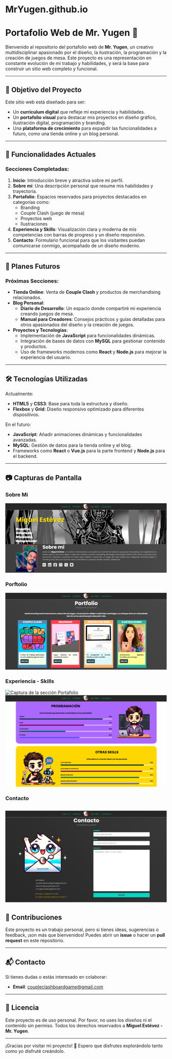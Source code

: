 # MrYugen.github.io
# Portafolio Web de Mr. Yugen 🌟

Bienvenido al repositorio del portafolio web de **Mr. Yugen**, un creativo multidisciplinar apasionado por el diseño, la ilustración, la programación y la creación de juegos de mesa. Este proyecto es una representación en constante evolución de mi trabajo y habilidades, y será la base para construir un sitio web completo y funcional.

---

## 🚀 Objetivo del Proyecto

Este sitio web está diseñado para ser:
- Un **currículum digital** que refleje mi experiencia y habilidades.
- Un **portafolio visual** para destacar mis proyectos en diseño gráfico, ilustración digital, programación y branding.
- Una **plataforma de crecimiento** para expandir las funcionalidades a futuro, como una tienda online y un blog personal.

---

## 📌 Funcionalidades Actuales

### Secciones Completadas:
1. **Inicio**: Introducción breve y atractiva sobre mi perfil.
2. **Sobre mí**: Una descripción personal que resume mis habilidades y trayectoria.
3. **Portafolio**: Espacios reservados para proyectos destacados en categorías como:
   - Branding
   - Couple Clash (juego de mesa)
   - Proyectos web
   - Ilustraciones
4. **Experiencia y Skills**: Visualización clara y moderna de mis competencias con barras de progreso y un diseño responsivo.
5. **Contacto**: Formulario funcional para que los visitantes puedan comunicarse conmigo, acompañado de un diseño moderno.

---

## 🌟 Planes Futuros

### Próximas Secciones:
- **Tienda Online**: Venta de **Couple Clash** y productos de merchandising relacionados.
- **Blog Personal**:
  - **Diario de Desarrollo**: Un espacio donde compartiré mi experiencia creando juegos de mesa.
  - **Manual para Creadores**: Consejos prácticos y guías detalladas para otros apasionados del diseño y la creación de juegos.
- **Proyectos y Tecnologías**:
  - Implementación de **JavaScript** para funcionalidades dinámicas.
  - Integración de bases de datos con **MySQL** para gestionar contenido y productos.
  - Uso de frameworks modernos como **React** y **Node.js** para mejorar la experiencia del usuario.

---

## 🛠️ Tecnologías Utilizadas

Actualmente:
- **HTML5** y **CSS3**: Base para toda la estructura y diseño.
- **Flexbox** y **Grid**: Diseño responsivo optimizado para diferentes dispositivos.

En el futuro:
- **JavaScript**: Añadir animaciones dinámicas y funcionalidades avanzadas.
- **MySQL**: Gestión de datos para la tienda online y el blog.
- Frameworks como **React** o **Vue.js** para la parte frontend y **Node.js** para el backend.

---

## 📷 Capturas de Pantalla

### Sobre Mi
![Captura de la sección Sobre Mi](images/Seccion_Inicio_Nav.png)

### Porftolio
![Captura de la sección Portfolio](images/Seccion_Portfolio.png)

### Experiencia - Skills
![Captura de la sección Portafolio](images/EXP-SKILLS_Diseño.png)
![Captura de la sección Portafolio](images/EXP-SKILLS_ProSkills.png)

### Contacto
![Captura de la sección Contacto](images/Seccion_Contacto.png)
---

## 🤝 Contribuciones

Este proyecto es un trabajo personal, pero si tienes ideas, sugerencias o feedback, ¡son más que bienvenidos! Puedes abrir un **issue** o hacer un **pull request** en este repositorio.

---

## 📬 Contacto

Si tienes dudas o estás interesado en colaborar:
- **Email**: coupleclashboardgame@gmail.com


---

## 📝 Licencia

Este proyecto es de uso personal. Por favor, no uses los diseños ni el contenido sin permiso. Todos los derechos reservados a **Miguel Estévez - Mr. Yugen**.

---

¡Gracias por visitar mi proyecto! 🌟 Espero que disfrutes explorándolo tanto como yo disfruté creándolo.
